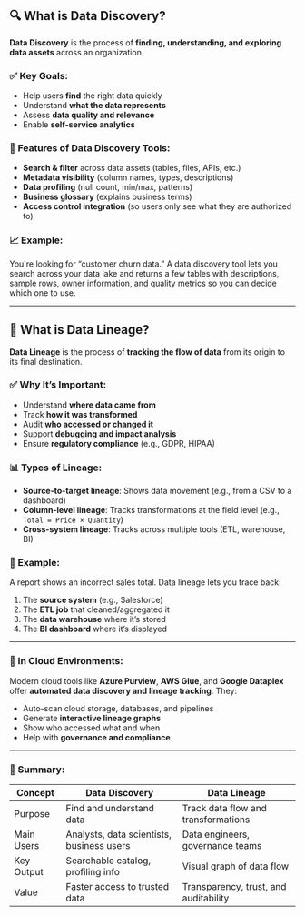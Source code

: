 ## 🔍 What is **Data Discovery**?

**Data Discovery** is the process of **finding, understanding, and exploring data assets** across an organization.

### ✅ Key Goals:

* Help users **find** the right data quickly
* Understand **what the data represents**
* Assess **data quality and relevance**
* Enable **self-service analytics**

### 🧰 Features of Data Discovery Tools:

* **Search & filter** across data assets (tables, files, APIs, etc.)
* **Metadata visibility** (column names, types, descriptions)
* **Data profiling** (null count, min/max, patterns)
* **Business glossary** (explains business terms)
* **Access control integration** (so users only see what they are authorized to)

### 📈 Example:

You're looking for “customer churn data.” A data discovery tool lets you search across your data lake and returns a few tables with descriptions, sample rows, owner information, and quality metrics so you can decide which one to use.

---

## 🔗 What is **Data Lineage**?

**Data Lineage** is the process of **tracking the flow of data** from its origin to its final destination.

### ✅ Why It’s Important:

* Understand **where data came from**
* Track **how it was transformed**
* Audit **who accessed or changed it**
* Support **debugging and impact analysis**
* Ensure **regulatory compliance** (e.g., GDPR, HIPAA)

### 📊 Types of Lineage:

* **Source-to-target lineage**: Shows data movement (e.g., from a CSV to a dashboard)
* **Column-level lineage**: Tracks transformations at the field level (e.g., `Total = Price × Quantity`)
* **Cross-system lineage**: Tracks across multiple tools (ETL, warehouse, BI)

### 🔧 Example:

A report shows an incorrect sales total. Data lineage lets you trace back:

1. The **source system** (e.g., Salesforce)
2. The **ETL job** that cleaned/aggregated it
3. The **data warehouse** where it’s stored
4. The **BI dashboard** where it’s displayed

---

### 🚀 In Cloud Environments:

Modern cloud tools like **Azure Purview**, **AWS Glue**, and **Google Dataplex** offer **automated data discovery and lineage tracking**. They:

* Auto-scan cloud storage, databases, and pipelines
* Generate **interactive lineage graphs**
* Show who accessed what and when
* Help with **governance and compliance**

---

### 🧠 Summary:

| Concept    | Data Discovery                            | Data Lineage                          |
| ---------- | ----------------------------------------- | ------------------------------------- |
| Purpose    | Find and understand data                  | Track data flow and transformations   |
| Main Users | Analysts, data scientists, business users | Data engineers, governance teams      |
| Key Output | Searchable catalog, profiling info        | Visual graph of data flow             |
| Value      | Faster access to trusted data             | Transparency, trust, and auditability |
